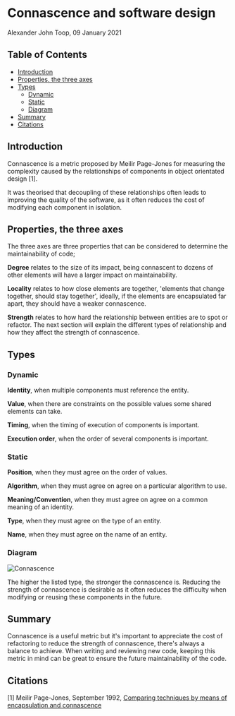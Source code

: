 # Connascence and software design

Alexander John Toop, 09 January 2021

## Table of Contents
* [Introduction](#intro)
* [Properties, the three axes](#axes)
* [Types](#types)
  * [Dynamic](#dynamic)
  * [Static](#static)
  * [Diagram](#diagram)
* [Summary](#summary)
* [Citations](#citations)

## <a name="intro"></a>Introduction

Connascence is a metric proposed by Meilir Page-Jones for measuring the complexity caused by the relationships of components in object orientated design [1]. 

It was theorised that decoupling of these relationships often leads to improving the quality of the software, as it often reduces the cost of modifying each component in isolation.

## <a name="axes"></a>Properties, the three axes

The three axes are three properties that can be considered to determine the maintainability of code; 

**Degree** relates to the size of its impact, being connascent to dozens of other elements will have a larger impact on maintainability. 

**Locality** relates to how close elements are together, 'elements that change together, should stay together', ideally, if the elements are encapsulated far apart, they should have a weaker connascence.

**Strength** relates to how hard the relationship between entities are to spot or refactor. The next section will explain the different types of relationship and how they affect the strength of connascence.

## <a name="types"></a>Types

### <a name="dynamic"></a>Dynamic

**Identity**, when multiple components must reference the entity.

**Value**, when there are constraints on the possible values some shared elements can take.

**Timing**, when the timing of execution of components is important.

**Execution order**, when the order of several components is important.

### <a name="static"></a>Static

**Position**, when they must agree on the order of values.

**Algorithm**, when they must agree on agree on a particular algorithm to use.

**Meaning/Convention**, when they must agree on agree on a common meaning of an identity.

**Type**, when they must agree on the type of an entity.

**Name**, when they must agree on the name of an entity.

### <a name="diagram"></a>Diagram

![Connascence](/img/connascence.svg)

The higher the listed type, the stronger the connascence is. Reducing the strength of connascence is desirable as it often reduces the difficulty when modifying or reusing these components in the future.

## <a name="summary"></a>Summary

Connascence is a useful metric but it's important to appreciate the cost of refactoring to reduce the strength of connascence, there's always a balance to achieve. When writing and reviewing new code, keeping this metric in mind can be great to ensure the future maintainability of the code.

## <a name="citations"></a>Citations

[1] Meilir Page-Jones, September 1992, [Comparing techniques by means of encapsulation and connascence](https://dl.acm.org/doi/abs/10.1145/130994.131004)